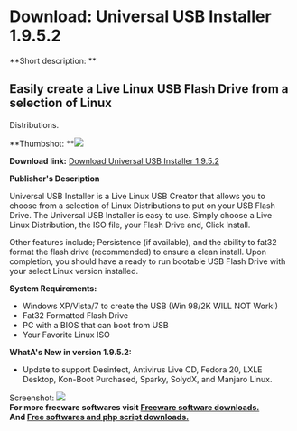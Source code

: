# Download: Universal USB Installer 1.9.5.2

**Short description: **

## Easily create a Live Linux USB Flash Drive from a selection of Linux
Distributions.

  
**Thumbshot: **![](http://www.freewarefiles.com/screenshot/unvrslusbinstllr_md.jpg)   
  
**Download link:** [Download Universal USB Installer 1.9.5.2](http://freesoftwares.boysofts.com/Universal-USB-Installer_program_74589.html)  
  

**Publisher's Description**  
  

Universal USB Installer is a Live Linux USB Creator that allows you to choose
from a selection of Linux Distributions to put on your USB Flash Drive. The
Universal USB Installer is easy to use. Simply choose a Live Linux
Distribution, the ISO file, your Flash Drive and, Click Install.

Other features include; Persistence (if available), and the ability to fat32
format the flash drive (recommended) to ensure a clean install. Upon
completion, you should have a ready to run bootable USB Flash Drive with your
select Linux version installed.

**System Requirements:**

  * Windows XP/Vista/7 to create the USB (Win 98/2K WILL NOT Work!) 
  * Fat32 Formatted Flash Drive 
  * PC with a BIOS that can boot from USB 
  * Your Favorite Linux ISO 

**WhatA's New in version 1.9.5.2:**

  * Update to support Desinfect, Antivirus Live CD, Fedora 20, LXLE Desktop, Kon-Boot Purchased, Sparky, SolydX, and Manjaro Linux. 

  
  
Screenshot: ![](http://www.freewarefiles.com/screenshot/unvrslusbinstllr.jpg)  
**For more freeware softwares visit [Freeware software downloads.](http://freesoftwares.boysofts.com/)**   
**And [Free softwares and php script downloads.](http://www.boysofts.com/)**

